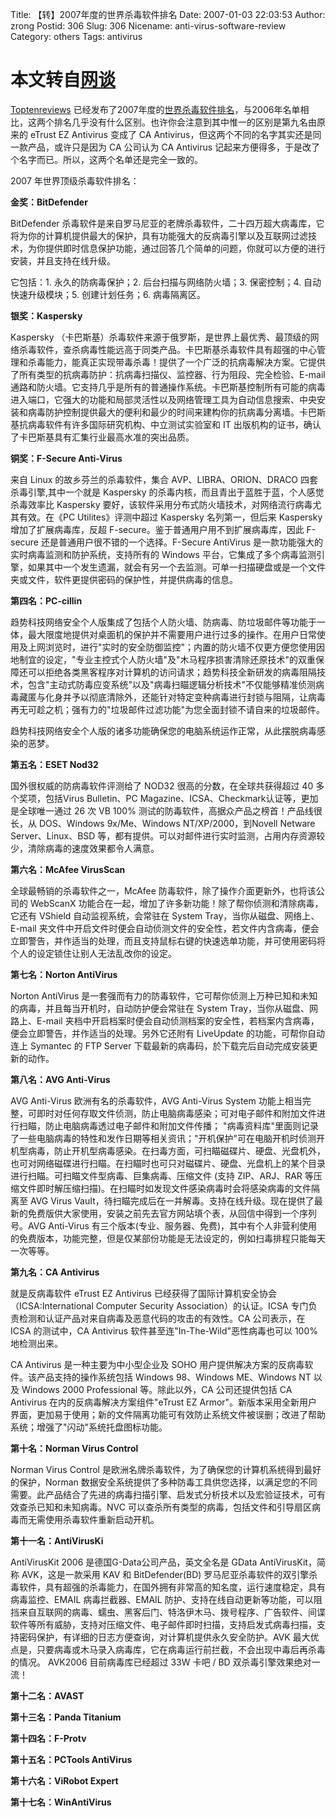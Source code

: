 Title: 【转】2007年度的世界杀毒软件排名
Date: 2007-01-03 22:03:53
Author: zrong
Postid: 306
Slug: 306
Nicename: anti-virus-software-review
Category: others
Tags: antivirus

本文转自[网谈](http://www.wangtam.com/50226711/2007_aececeae_54355.php)  
=============================================

[Toptenreviews](http://toptenreviews.com/)
已经发布了2007年度的[世界杀毒软件排名](http://anti-virus-software-review.toptenreviews.com/)，与2006年名单相比，这两个排名几乎没有什么区别。也许你会注意到其中惟一的区别是第九名由原来的
eTrust EZ Antivirus 变成了 CA
Antivirus，但这两个不同的名字其实还是同一款产品，或许只是因为 CA
公司认为 CA Antivirus
记起来方便得多，于是改了个名字而已。所以，这两个名单还是完全一致的。

2007 年世界顶级杀毒软件排名：

**金奖：BitDefender**

BitDefender
杀毒软件是来自罗马尼亚的老牌杀毒软件，二十四万超大病毒库，它将为你的计算机提供最大的保护，具有功能强大的反病毒引擎以及互联网过滤技术，为你提供即时信息保护功能，通过回答几个简单的问题，你就可以方便的进行安装，并且支持在线升级。

它包括：1. 永久的防病毒保护；2. 后台扫描与网络防火墙；3. 保密控制；4.
自动快速升级模块；5. 创建计划任务；6. 病毒隔离区。

**银奖：Kaspersky**

Kaspersky
（卡巴斯基）杀毒软件来源于俄罗斯，是世界上最优秀、最顶级的网络杀毒软件，查杀病毒性能远高于同类产品。卡巴斯基杀毒软件具有超强的中心管理和杀毒能力，能真正实现带毒杀毒！提供了一个广泛的抗病毒解决方案。它提供了所有类型的抗病毒防护：抗病毒扫描仪、监控器、行为阻段、完全检验、E-mail
通路和防火墙。它支持几乎是所有的普通操作系统。卡巴斯基控制所有可能的病毒进入端口，它强大的功能和局部灵活性以及网络管理工具为自动信息搜索、中央安装和病毒防护控制提供最大的便利和最少的时间来建构你的抗病毒分离墙。卡巴斯基抗病毒软件有许多国际研究机构、中立测试实验室和
IT 出版机构的证书，确认了卡巴斯基具有汇集行业最高水准的突出品质。

<!--more-->  
**铜奖：F-Secure Anti-Virus**

来自 Linux 的故乡芬兰的杀毒软件，集合 AVP、LIBRA、ORION、DRACO
四套杀毒引擎,其中一个就是 Kaspersky
的杀毒内核，而且青出于蓝胜于蓝，个人感觉杀毒效率比 Kaspersky
要好，该软件采用分布式防火墙技术，对网络流行病毒尤其有效。在《PC
Utilites》评测中超过 Kaspersky 名列第一，但后来 Kaspersky
增加了扩展病毒库，反超 F-secure。鉴于普通用户用不到扩展病毒库，因此
F-secure 还是普通用户很不错的一个选择。F-Secure AntiVirus
是一款功能强大的实时病毒监测和防护系统，支持所有的 Windows
平台，它集成了多个病毒监测引擎，如果其中一个发生遗漏，就会有另一个去监测。可单一扫描硬盘或是一个文件夹或文件，软件更提供密码的保护性，并提供病毒的信息。

**第四名：PC-cillin**

趋势科技网络安全个人版集成了包括个人防火墙、防病毒、防垃圾邮件等功能于一体，最大限度地提供对桌面机的保护并不需要用户进行过多的操作。在用户日常使用及上网浏览时，进行"实时的安全防御监控"；内置的防火墙不仅更方便您使用因地制宜的设定，"专业主控式个人防火墙"及"木马程序损害清除还原技术"的双重保障还可以拒绝各类黑客程序对计算机的访问请求；趋势科技全新研发的病毒阻隔技术，包含"主动式防毒应变系统"以及"病毒扫瞄逻辑分析技术"不仅能够精准侦测病毒藏匿与化身并予以彻底清除外，还能针对特定变种病毒进行封锁与阻隔，让病毒再无可趁之机；强有力的"垃圾邮件过滤功能"为您全面封锁不请自来的垃圾邮件。

趋势科技网络安全个人版的诸多功能确保您的电脑系统运作正常，从此摆脱病毒感染的恶梦。

**第五名：ESET Nod32**

国外很权威的防病毒软件评测给了 NOD32 很高的分数，在全球共获得超过 40
多个奖项，包括Virus Bulletin、PC
Magazine、ICSA、Checkmark认证等，更加是全球唯一通过 26 次 VB 100%
测试的防毒软件，高据众产品之榜首！产品线很长，从 DOS、Windows
9x/Me、Windows NT/XP/2000，到Novell Netware Server、Linux、BSD
等，都有提供。可以对邮件进行实时监测，占用内存资源较少，清除病毒的速度效果都令人满意。

**第六名：McAfee VirusScan**

全球最畅销的杀毒软件之一，McAfee
防毒软件，除了操作介面更新外，也将该公司的 WebScanX
功能合在一起，增加了许多新功能！除了帮你侦测和清除病毒，它还有 VShield
自动监视系统，会常驻在 System Tray，当你从磁盘、网络上、E-mail
夹文件中开启文件时便会自动侦测文件的安全性，若文件内含病毒，便会立即警告，并作适当的处理，而且支持鼠标右键的快速选单功能，并可使用密码将个人的设定锁住让别人无法乱改你的设定。

**第七名：Norton AntiVirus**

Norton AntiVirus
是一套强而有力的防毒软件，它可帮你侦测上万种已知和未知的病毒，并且每当开机时，自动防护便会常驻在
System Tray，当你从磁盘、网路上、E-mail
夹档中开启档案时便会自动侦测档案的安全性，若档案内含病毒，便会立即警告，并作适当的处理。另外它还附有
LiveUpdate 的功能，可帮你自动连上 Symantec 的 FTP Server
下载最新的病毒码，於下载完后自动完成安装更新的动作。

**第八名：AVG Anti-Virus**

AVG Anti-Virus 欧洲有名的杀毒软件，AVG Anti-Virus System
功能上相当完整，可即时对任何存取文件侦测，防止电脑病毒感染；可对电子邮件和附加文件进行扫瞄，防止电脑病毒透过电子邮件和附加文件传播；
"病毒资料库"里面则记录了一些电脑病毒的特性和发作日期等相关资讯；"开机保护"可在电脑开机时侦测开机型病毒，防止开机型病毒感染。在扫毒方面，可扫瞄磁碟片、硬盘、光盘机外，也可对网络磁碟进行扫瞄。在扫瞄时也可只对磁碟片、硬盘、光盘机上的某个目录进行扫瞄。可扫瞄文件型病毒、巨集病毒、压缩文件
(支持 ZIP、ARJ、RAR
等压缩文件即时解压缩扫描)。在扫瞄时如发现文件感染病毒时会将感染病毒的文件隔离至
AVG Virus
VauIt，待扫瞄完成后在一并解毒。支持在线升级。现在提供了最新的免费版供大家使用，安装之前先去官方网站填个表，从回信中得到一个序列号。AVG
Anti-Virus
有三个版本(专业、服务器、免费)，其中有个人非营利使用的免费版本，功能完整，但是仅某部份功能是无法设定的，例如扫毒排程只能每天一次等等。

**第九名：CA Antivirus**

就是反病毒软件 eTrust EZ Antivirus
已经获得了国际计算机安全协会（ICSA:International Computer Security
Association）的认证。ICSA
专门负责检测和认证产品对来自病毒及恶意代码的攻击的有效性。CA
公司表示，在 ICSA 的测试中，CA Antivirus
软件甚至连"In-The-Wild"恶性病毒也可以 100% 地检测出来。

CA Antivirus 是一种主要为中小型企业及 SOHO
用户提供解决方案的反病毒软件。该产品支持的操作系统包括 Windows
98、Windows ME、Windows NT 以及 Windows 2000 Professional
等。除此以外，CA 公司还提供包括 CA Antivirus
在内的反病毒解决方案组件"eTrust EZ
Armor"。新版本采用全新用户界面，更加易于使用；新的文件隔离功能可有效防止系统文件被误删；改进了帮助系统；增强了"闪动"系统托盘图标功能。

**第十名：Norman Virus Control**

Norman Virus Control
是欧洲名牌杀毒软件，为了确保您的计算机系统得到最好的保护，Norman
数据安全系统提供了多种防毒工具供您选择，以满足您的不同需要。此产品结合了先进的病毒扫描引擎、启发式分析技术以及宏验证技术，可有效查杀已知和未知病毒。NVC
可以查杀所有类型的病毒，包括文件和引导扇区病毒而无需使用杀毒软件重新启动开机。

**第十一名：AntiVirusKi**

AntiVirusKit 2006 是德国G-Data公司产品，英文全名是 GData
AntiVirusKit，简称 AVK，这是一款采用 KAV 和 BitDefender(BD)
罗马尼亚杀毒软件的双引擎杀毒软件，具有超强的杀毒能力，在国外拥有非常高的知名度，运行速度稳定，具有病毒监控、EMAIL
病毒拦截器、EMAIL
防护、支持在线自动更新等功能，可以阻挡来自互联网的病毒、蠕虫、黑客后门、特洛伊木马、拨号程序、广告软件、间谍软件等所有威胁，支持对压缩文件、电子邮件即时扫描，支持启发式病毒扫描，支持密码保护，有详细的日志方便查询，对计算机提供永久安全防护。AVK
最大优点是，只要病毒或木马录入病毒库，它在病毒运行前拦截，不会出现中毒后再杀毒的情况。
AVK2006 目前病毒库已经超过 33W 卡吧 / BD 双杀毒引擎效果绝对一流！

**第十二名：AVAST**

**第十三名：Panda Titanium**

**第十四名：F-Protv**

**第十五名：PCTools AntiVirus**

**第十六名：ViRobot Expert**

**第十七名：WinAntiVirus**

